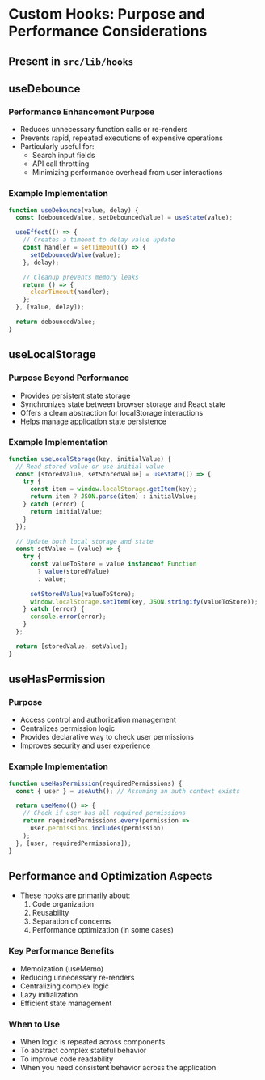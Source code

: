 # Custom Hooks: Purpose and Performance Considerations

## Present in `src/lib/hooks`

## useDebounce
### Performance Enhancement Purpose
- Reduces unnecessary function calls or re-renders
- Prevents rapid, repeated executions of expensive operations
- Particularly useful for:
  - Search input fields
  - API call throttling
  - Minimizing performance overhead from user interactions

### Example Implementation
```javascript
function useDebounce(value, delay) {
  const [debouncedValue, setDebouncedValue] = useState(value);

  useEffect(() => {
    // Creates a timeout to delay value update
    const handler = setTimeout(() => {
      setDebouncedValue(value);
    }, delay);

    // Cleanup prevents memory leaks
    return () => {
      clearTimeout(handler);
    };
  }, [value, delay]);

  return debouncedValue;
}
```

## useLocalStorage
### Purpose Beyond Performance
- Provides persistent state storage
- Synchronizes state between browser storage and React state
- Offers a clean abstraction for localStorage interactions
- Helps manage application state persistence

### Example Implementation
```javascript
function useLocalStorage(key, initialValue) {
  // Read stored value or use initial value
  const [storedValue, setStoredValue] = useState(() => {
    try {
      const item = window.localStorage.getItem(key);
      return item ? JSON.parse(item) : initialValue;
    } catch (error) {
      return initialValue;
    }
  });

  // Update both local storage and state
  const setValue = (value) => {
    try {
      const valueToStore = value instanceof Function 
        ? value(storedValue) 
        : value;
      
      setStoredValue(valueToStore);
      window.localStorage.setItem(key, JSON.stringify(valueToStore));
    } catch (error) {
      console.error(error);
    }
  };

  return [storedValue, setValue];
}
```

## useHasPermission
### Purpose
- Access control and authorization management
- Centralizes permission logic
- Provides declarative way to check user permissions
- Improves security and user experience

### Example Implementation
```javascript
function useHasPermission(requiredPermissions) {
  const { user } = useAuth(); // Assuming an auth context exists

  return useMemo(() => {
    // Check if user has all required permissions
    return requiredPermissions.every(permission => 
      user.permissions.includes(permission)
    );
  }, [user, requiredPermissions]);
}
```

## Performance and Optimization Aspects
- These hooks are primarily about:
  1. Code organization
  2. Reusability
  3. Separation of concerns
  4. Performance optimization (in some cases)

### Key Performance Benefits
- Memoization (useMemo)
- Reducing unnecessary re-renders
- Centralizing complex logic
- Lazy initialization
- Efficient state management

### When to Use
- When logic is repeated across components
- To abstract complex stateful behavior
- To improve code readability
- When you need consistent behavior across the application